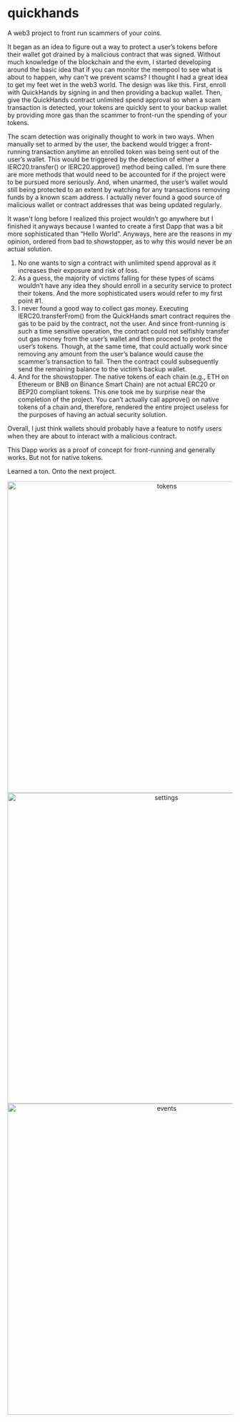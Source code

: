 # quickhands
 A web3 project to front run scammers of your coins. 
 
It began as an idea to figure out a way to protect a user’s tokens before their wallet got drained by a malicious contract that was signed. Without much knowledge of the blockchain and the evm, I started developing around the basic idea that if you can monitor the mempool to see what is about to happen, why can't we prevent scams? I thought I had a great idea to get my feet wet in the web3 world. The design was like this. First, enroll with QuickHands by signing in and then providing a backup wallet. Then, give the QuickHands contract unlimited spend approval so when a scam transaction is detected, your tokens are quickly sent to your backup wallet by providing more gas than the scammer to front-run the spending of your tokens.

The scam detection was originally thought to work in two ways. When manually set to armed by the user, the backend would trigger a front-running transaction anytime an enrolled token was being sent out of the user’s wallet. This would be triggered by the detection of either a IERC20.transfer() or IERC20.approve() method being called. I’m sure there are more methods that would need to be accounted for if the project were to be pursued more seriously. And, when unarmed, the user’s wallet would still being protected to an extent by watching for any transactions removing funds by a known scam address. I actually never found a good source of malicious wallet or contract addresses that was being updated regularly. 

It wasn't long before I realized this project wouldn’t go anywhere but I finished it anyways because I wanted to create a first Dapp that was a bit more sophisticated than “Hello World”. Anyways, here are the reasons in my opinion, ordered from bad to showstopper, as to why this would never be an actual solution.

1. No one wants to sign a contract with unlimited spend approval as it increases their exposure and risk of loss. 
2. As a guess, the majority of victims falling for these types of scams wouldn’t have any idea they should enroll in a security service to protect their tokens. And the more sophisticated users would refer to my first point #1. 
3. I never found a good way to collect gas money. Executing IERC20.transferFrom() from the QuickHands smart contract requires the gas to be paid by the contract, not the user. And since front-running is such a time sensitive operation, the contract could not selfishly transfer out gas money from the user’s wallet and then proceed to protect the user’s tokens. Though, at the same time, that could actually work since removing any amount from the user’s balance would cause the scammer’s transaction to fail. Then the contract could subsequently send the remaining balance to the victim’s backup wallet.
4. And for the showstopper. The native tokens of each chain (e.g., ETH on Ethereum or BNB on Binance Smart Chain) are not actual ERC20 or BEP20 compliant tokens. This one took me by surprise near the completion of the project. You can’t actually call approve() on native tokens of a chain and, therefore, rendered the entire project useless for the purposes of having an actual security solution.

Overall, I just think wallets should probably have a feature to notify users when they are about to interact with a malicious contract. 

This Dapp works as a proof of concept for front-running and generally works. But not for native tokens.

Learned a ton. Onto the next project. 
 
<p align="center">
  <img width="698" alt="tokens" src="https://user-images.githubusercontent.com/2999212/160060748-d844de28-c080-499d-ac0b-f04f4b491525.png">
  <img width="696" alt="settings" src="https://user-images.githubusercontent.com/2999212/160060605-8e2df541-3fdc-4bb4-93c7-8b91ea065e30.png">
  <img width="697" alt="events" src="https://user-images.githubusercontent.com/2999212/160060613-6d5af824-458a-42b4-8662-ca47705ba6ec.png">
 </p>

